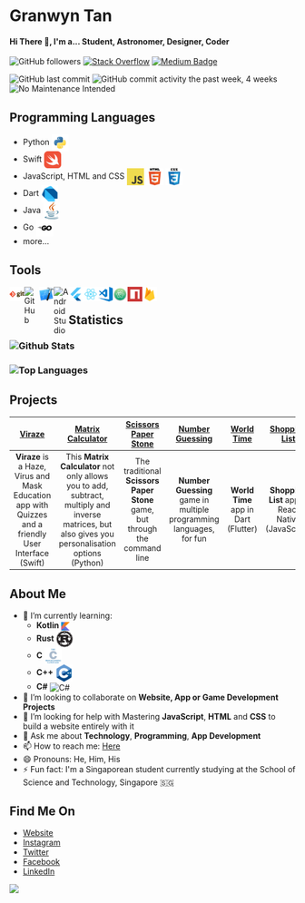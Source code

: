 # Granwyn Tan
#### Hi There 👋, I'm a... Student, Astronomer, Designer, Coder
![GitHub followers](https://img.shields.io/github/followers/granwyntan?style=flat-square&label=Follow)
[![Stack Overflow](https://img.shields.io/badge/-Stack%20Overflow-222222?style=flat-square&logo=stack-overflow&&link=https://stackoverflow.com/users/13851406/gran)](https://stackoverflow.com/users/13851406/gran?tab=profile)
[![Medium Badge](https://img.shields.io/badge/-granwyntan-03a57a?style=flat-square&labelColor=000000&logo=Medium&link=https://medium.com/@granwyntan/)](https://medium.com/@granwyntan)

![GitHub last commit](https://img.shields.io/github/last-commit/granwyntan/granwyntan)
![GitHub commit activity the past week, 4 weeks](https://img.shields.io/github/commit-activity/m/granwyntan/granwyntan?style=flat)
![No Maintenance Intended](http://unmaintained.tech/badge.svg)

## Programming Languages
- Python <img align="center" alt="Python" width="30px" src="https://raw.githubusercontent.com/github/explore/80688e429a7d4ef2fca1e82350fe8e3517d3494d/topics/python/python.png" />
- Swift <img align="center" alt="Swift" width="30px" src="https://raw.githubusercontent.com/github/explore/80688e429a7d4ef2fca1e82350fe8e3517d3494d/topics/swift/swift.png" />
- JavaScript, HTML and CSS <img align="center" alt="JavaScript" width="30px" src="https://raw.githubusercontent.com/github/explore/80688e429a7d4ef2fca1e82350fe8e3517d3494d/topics/javascript/javascript.png" /> <img align="center" alt="HTML" width="30px" src="https://raw.githubusercontent.com/github/explore/80688e429a7d4ef2fca1e82350fe8e3517d3494d/topics/html/html.png" /> <img align= "center" alt="CSS3" width="30px" src="https://raw.githubusercontent.com/github/explore/80688e429a7d4ef2fca1e82350fe8e3517d3494d/topics/css/css.png" />
- Dart <img align="center" alt="Dart" width="30px" src="https://raw.githubusercontent.com/github/explore/80688e429a7d4ef2fca1e82350fe8e3517d3494d/topics/dart/dart.png" />
- Java <img align="center" alt="Java" width="30px" src="https://raw.githubusercontent.com/github/explore/80688e429a7d4ef2fca1e82350fe8e3517d3494d/topics/java/java.png" />
- Go <img align="center" alt="Go" width="30px" src="https://raw.githubusercontent.com/github/explore/80688e429a7d4ef2fca1e82350fe8e3517d3494d/topics/go/go.png" />
- more... 

## Tools
<img align="left" alt="Git" width="26px" src="https://raw.githubusercontent.com/github/explore/80688e429a7d4ef2fca1e82350fe8e3517d3494d/topics/git/git.png" />
<img align="left" alt="GitHub" width="26px" src="https://cdn.jsdelivr.net/npm/simple-icons@v3/icons/github.svg" />
<img align="left" alt="Xcode" width="26px" src="https://raw.githubusercontent.com/github/explore/80688e429a7d4ef2fca1e82350fe8e3517d3494d/topics/xcode/xcode.png" />
<img align="left" alt="Android Studio" width="26px" src="https://upload.wikimedia.org/wikipedia/commons/3/34/Android_Studio_icon.svg" />
<img align="left" alt="Flutter" width="26px" src="https://raw.githubusercontent.com/github/explore/80688e429a7d4ef2fca1e82350fe8e3517d3494d/topics/flutter/flutter.png" />
<img align="left" alt="React Native" width="26px" src="https://raw.githubusercontent.com/github/explore/80688e429a7d4ef2fca1e82350fe8e3517d3494d/topics/react-native/react-native.png" />
<img align="left" alt="Visual Studio Code" width="26px" src="https://raw.githubusercontent.com/github/explore/80688e429a7d4ef2fca1e82350fe8e3517d3494d/topics/visual-studio-code/visual-studio-code.png" />
<img align="left" alt="Atom" width="26px" src="https://raw.githubusercontent.com/github/explore/80688e429a7d4ef2fca1e82350fe8e3517d3494d/topics/atom/atom.png" />
<img align="left" alt="npm" width="26px" src="https://raw.githubusercontent.com/github/explore/80688e429a7d4ef2fca1e82350fe8e3517d3494d/topics/npm/npm.png" />
<img align="left" alt="Firebase" width="26px" src="https://raw.githubusercontent.com/github/explore/80688e429a7d4ef2fca1e82350fe8e3517d3494d/topics/firebase/firebase.png" />
<br>

## Statistics
### ![Github Stats](https://github-readme-stats.vercel.app/api?username=granwyntan&count_private=true&show_icons=true&theme=light&include_all_commits=true)
### ![Top Languages](https://github-readme-stats.vercel.app/api/top-langs/?username=granwyntan)

## Projects 
| [Viraze](https://github.com/granwyntan/Viraze) | [Matrix Calculator](https://github.com/granwyntan/Matrix-Calculator) | [Scissors Paper Stone](https://github.com/granwyntan/Scissors-Paper-Stone) | [Number Guessing](https://github.com/granwyntan/Number-Guessing) | [World Time](https://github.com/granwyntan/World-Time) | [Shopping List](https://github.com/granwyntan/Shopping-List) |
| :-: | :-: | :-: | :-: | :-: | :-: |
| **Viraze** is a Haze, Virus and Mask Education app with Quizzes and a friendly User Interface (Swift) | This **Matrix Calculator** not only allows you to add, subtract, multiply and inverse matrices, but also gives you personalisation options (Python) | The traditional **Scissors Paper Stone** game, but through the command line | **Number Guessing** game in multiple programming languages, for fun | **World Time** app in Dart (Flutter) | **Shopping List** app in React Native (JavaScript)

## About Me
<!-- - 🔭 I’m currently working on **Reserva (Flutter)** -->
- 🌱 I’m currently learning:
  - **Kotlin** <img align="center" alt="Kotlin" width="15px" src="https://raw.githubusercontent.com/github/explore/80688e429a7d4ef2fca1e82350fe8e3517d3494d/topics/kotlin/kotlin.png" />
  - **Rust** <img align="center" alt="Rust" width="30px" src="https://raw.githubusercontent.com/github/explore/80688e429a7d4ef2fca1e82350fe8e3517d3494d/topics/rust/rust.png" />
  - **C** <img align="center" alt="C++" width="30px" src="https://raw.githubusercontent.com/github/explore/80688e429a7d4ef2fca1e82350fe8e3517d3494d/topics/c/c.png" />
  - **C++** <img align="center" alt="C++" width="30px" src="https://raw.githubusercontent.com/github/explore/80688e429a7d4ef2fca1e82350fe8e3517d3494d/topics/cpp/cpp.png" />
  - **C#** <img align="center" alt="C#" width="26px" src="https://upload.wikimedia.org/wikipedia/commons/7/7a/C_Sharp_logo.svg" />
- 👯 I’m looking to collaborate on **Website, App or Game Development Projects**
- 🤔 I’m looking for help with Mastering **JavaScript**, **HTML** and **CSS** to build a website entirely with it
- 💬 Ask me about **Technology**, **Programming**, **App Development**
- 📫 How to reach me: [Here](#find-me-on)
- 😄 Pronouns: He, Him, His
- ⚡ Fun fact: I'm a Singaporean student currently studying at the School of Science and Technology, Singapore :singapore:

## Find Me On
- [Website](https://granwyntan.wixsite.com/granwyntan)
- [Instagram](https://www.instagram.com/granwyntan)
- [Twitter](https://www.twitter.com/GranwynTan)
- [Facebook](https://www.facebook.com/GranwynTan)
- [LinkedIn](https://www.linkedin.com/in/granwyntan/)

![](http://estruyf-github.azurewebsites.net/api/VisitorHit?user=granwyntan&repo=granwyntan&countColor=%2377DD77)

<!--
**granwyntan/granwyntan** is a ✨ _special_ ✨ repository because its `README.md` (this file) appears on your GitHub profile.

Here are some ideas to get you started:

- 🔭 I’m currently working on ...
- 🌱 I’m currently learning ...
- 👯 I’m looking to collaborate on ...
- 🤔 I’m looking for help with ...
- 💬 Ask me about ...
- 📫 How to reach me: ...
- 😄 Pronouns: ...
- ⚡ Fun fact: ...
-->
